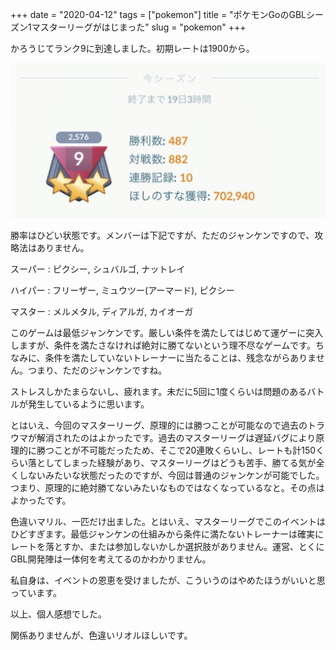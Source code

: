 +++
date = "2020-04-12"
tags = ["pokemon"]
title = "ポケモンGoのGBLシーズン1マスターリーグがはじまった"
slug = "pokemon"
+++

かろうじてランク9に到達しました。初期レートは1900から。

![](https://github.com/syui/mstdn.page/raw/master/img/mastodon/media_attachments/files/000/000/218/small/74d5374d75da4f1e.jpg)

勝率はひどい状態です。メンバーは下記ですが、ただのジャンケンですので、攻略法はありません。

スーパー : ピクシー, シュバルゴ, ナットレイ

ハイパー : フリーザー, ミュウツー(アーマード), ピクシー

マスター : メルメタル, ディアルガ, カイオーガ

このゲームは最低ジャンケンです。厳しい条件を満たしてはじめて運ゲーに突入しますが、条件を満たさなければ絶対に勝てないという理不尽なゲームです。ちなみに、条件を満たしていないトレーナーに当たることは、残念ながらありません。つまり、ただのジャンケンですね。

ストレスしかたまらないし、疲れます。未だに5回に1度くらいは問題のあるバトルが発生しているように思います。

とはいえ、今回のマスターリーグ、原理的には勝つことが可能なので過去のトラウマが解消されたのはよかったです。過去のマスターリーグは遅延バグにより原理的に勝つことが不可能だったため、そこで20連敗くらいし、レートも計150くらい落としてしまった経験があり、マスターリーグはどうも苦手、勝てる気が全くしないみたいな状態だったのですが、今回は普通のジャンケンが可能でした。つまり、原理的に絶対勝てないみたいなものではなくなっているなと。その点はよかったです。

色違いマリル、一匹だけ出ました。とはいえ、マスターリーグでこのイベントはひどすぎます。最低ジャンケンの仕組みから条件に満たないトレーナーは確実にレートを落とすか、または参加しないかしか選択肢がありません。運営、とくにGBL開発陣は一体何を考えてるのかわかりません。

私自身は、イベントの恩恵を受けましたが、こういうのはやめたほうがいいと思っています。

以上、個人感想でした。

関係ありませんが、色違いリオルほしいです。

